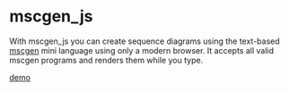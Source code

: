 mscgen_js
=========

With mscgen_js you can create sequence diagrams using the
text-based [mscgen][1] mini language using only a modern browser.
It accepts all valid mscgen programs and renders them while you
type.

[demo][2]

[1]: http://www.mcternan.me.uk/mscgen/index.html
[2]: https://github.com/sverweij/mscgen_js/index.html

